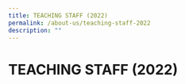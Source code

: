 ```yaml
---
title: TEACHING STAFF (2022)
permalink: /about-us/teaching-staff-2022
description: ""
---
```

# TEACHING STAFF (2022)
